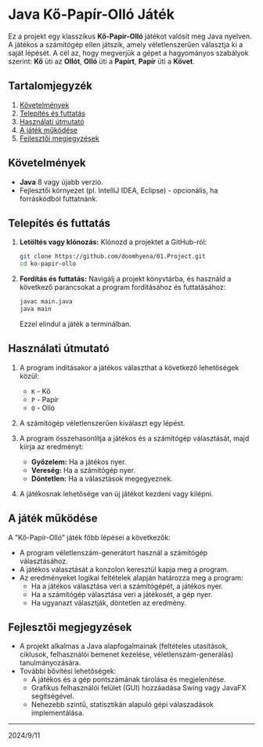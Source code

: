 
#  Java Kő-Papír-Olló Játék 

Ez a projekt egy klasszikus **Kő-Papír-Olló** játékot valósít meg Java nyelven. A játékos a számítógép ellen játszik, amely véletlenszerűen választja ki a saját lépését. A cél az, hogy megverjük a gépet a hagyományos szabályok szerint: **Kő** üti az **Ollót**, **Olló** üti a **Papírt**, **Papír** üti a **Követ**.

## Tartalomjegyzék
1. [Követelmények](#követelmények)
2. [Telepítés és futtatás](#telepítés-és-futtatás)
3. [Használati útmutató](#használati-útmutató)
4. [A játék működése](#a-játék-működése)
5. [Fejlesztői megjegyzések](#fejlesztői-megjegyzések)

## Követelmények

- **Java** 8 vagy újabb verzió.
- Fejlesztői környezet (pl. IntelliJ IDEA, Eclipse) - opcionális, ha forráskódból futtatnánk.

## Telepítés és futtatás

1. **Letöltés vagy klónozás:** Klónozd a projektet a GitHub-ról:

   ```bash
   git clone https://github.com/doomhyena/01.Project.git
   cd ko-papir-ollo
   ```

2. **Fordítás és futtatás:** Navigálj a projekt könyvtárba, és használd a következő parancsokat a program fordításához és futtatásához:

   ```bash
   javac main.java
   java main
   ```

   Ezzel elindul a játék a terminálban.

## Használati útmutató

1. A program indításakor a játékos választhat a következő lehetőségek közül:
    - `K` - Kő
    - `P` - Papír
    - `O` - Olló

2. A számítógép véletlenszerűen kiválaszt egy lépést.

3. A program összehasonlítja a játékos és a számítógép választását, majd kiírja az eredményt:
    - **Győzelem:** Ha a játékos nyer.
    - **Vereség:** Ha a számítógép nyer.
    - **Döntetlen:** Ha a választások megegyeznek.

4. A játékosnak lehetősége van új játékot kezdeni vagy kilépni.

## A játék működése

A "Kő-Papír-Olló" játék főbb lépései a következők:
- A program véletlenszám-generátort használ a számítógép választásához.
- A játékos választását a konzolon keresztül kapja meg a program.
- Az eredményeket logikai feltételek alapján határozza meg a program:
    - Ha a játékos választása veri a számítógépét, a játékos nyer.
    - Ha a számítógép választása veri a játékosét, a gép nyer.
    - Ha ugyanazt választják, döntetlen az eredmény.

## Fejlesztői megjegyzések

- A projekt alkalmas a Java alapfogalmainak (feltételes utasítások, ciklusok, felhasználói bemenet kezelése, véletlenszám-generálás) tanulmányozására.
- További bővítési lehetőségek:
    - A játékos és a gép pontszámának tárolása és megjelenítése.
    - Grafikus felhasználói felület (GUI) hozzáadása Swing vagy JavaFX segítségével.
    - Nehezebb szintű, statisztikán alapuló gépi válaszadások implementálása.

---

2024/9/11
